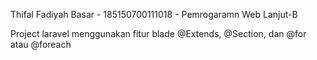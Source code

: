 Thifal Fadiyah Basar - 185150700111018 - Pemrogaramn Web Lanjut-B

Project laravel menggunakan fitur blade @Extends, @Section, dan @for atau @foreach
